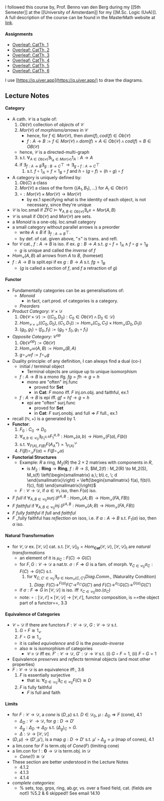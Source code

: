 I followed this course by, Prof. Benno van den Berg during my [[5th Semester]] at the [[University of Amsterdam]] for my [[M.Sc. Logic (UvA)]]. A full description of the course can be found in the MasterMath website at [link](https://elo.mastermath.nl/course/view.php?id=1031).
#### Assignments
- [Overleaf: CatTh, 1](https://www.overleaf.com/read/mxzfynhjhmcv#6beb48)
- [Overleaf: CatTh, 2](https://www.overleaf.com/read/nfqswxwwbxyq#c8c101)
- [Overleaf: CatTh, 3](https://www.overleaf.com/read/xnntfcybtrrd#f4a180)
- [Overleaf: CatTh, 4](https://www.overleaf.com/read/bjgkgrskxnxv#0e93f1)
- [Overleaf: CatTh, 5](https://www.overleaf.com/read/vvxwycrtgvmj#83fd24)
- [Overleaf: CatTh, 6](https://www.overleaf.com/read/tvyjvxpsbrgc#8bbc64)

I use [https://q.uiver.app](https://q.uiver.app/) to draw the diagrams.
## Lecture Notes
#### Category
- A cath. $\mathcal{C}$ is a tuple of:
	1. $Ob(\mathcal{C})$ collection of _objects_ of $\mathcal{C}$
	2. $Mor(\mathcal{C})$ of _morphisms/arrows_ in $\mathcal{C}$
		- hence, for $f \in Mor(\mathcal{C})$, then $dom(f), cod(f) \in Ob(\mathcal{C})$
		- $f: A \to B := f \in Mor(\mathcal{C}) \land dom(f) = A \in Ob(\mathcal{C}) \land cod(f) = B \in OB(\mathcal{C})$
	- hence, $\mathcal{C}$ is a directed-multi-graph
	3. s.t. $\forall_{A \in Ob(\mathcal{C})} \exists_{1_A \in Mor(\mathcal{C})} 1_A: A \to A$
	4. if $\exists_{f: A \to B} \exists_{g: B \to C} \top \to \exists_{g \circ f: A \to C} \top$
		1. s.t. $f \circ 1_A = f = 1_B \circ f$ and $h \circ (g \circ f) = (h \circ g ) \circ f$ 
- A category is uniquely defined by:
	1. $Ob(C)$ a class
	2. $Mor(\mathcal{C})$ a class of the form $\{(A_1, B_1), ...\}$ for $A_i \in Ob(\mathcal{C})$
	4. $\circ: Mor(\mathcal{C}) \times Mor(\mathcal{C}) \to Mor(\mathcal{C})$
		- by ex.1 specifying what is the identity of each object, is not necessary, since they're unique
- $\mathcal{C}$ is loc.small if $ZFC \models \forall_{A, B \in Ob(\mathcal{C})}\exists_{x} x = Mor(A, B)$
- $\mathcal{C}$ is small if $Ob(\mathcal{C})$ and $Mor(\mathcal{C})$ are sets.
- a _Monoid_ is a one-obj. loc.small category
- a small category without parallel arrows is a preorder
	- write $A \le B$ if $\exists_{f: A \to B} \top$.
	- by def. of cat. given above, "$\le$" is trans. and refl.
- for $\mathcal{C}$ cat., $f: A \to B$ is iso. if ex. $g: B \to A$ s.t. $g \circ f = 1_A \land f \circ g = 1_B$
	- $g$ is unique and called the _inverse_ of $f$
- $Hom_{\mathcal{C}}(A, B)$ all arrows from $A$ to $B$, (homeset)
-  $f : A \to B$ is split.epi if ex $g: B \to A$ s.t. $fg = 1_B$ 
	- ($g$ is called a section of $f$, and $f$ a retraction of $g$)
#### Functor
- Fundamentally categories can be as generalisations of:
	- _Monoid_
		- in fact, cart.prod. of categories is a category.
	- _Preorders_
- _Product Category_: $\mathcal{C} \times \mathcal{D}$
	1. $Ob(\mathcal{C} \times \mathcal{D}) := \{(C_0, D_0): C_0 \in Ob(\mathcal{C}) \land D_0 \in \mathcal{D}\}$
	2. $Hom_{\mathcal{C}\times \mathcal{D}}((C_0, D_0),(C_1, D_1)) := Hom_\mathcal{C}(C_0, C_1) \times Hom_\mathcal{D}(D_0, D_1))$ 
	3. $(g_0, g_1) \circ (f_0, f_1) := (g_0 \circ f_0, g_1 \circ f_1)$ 
- _Opposite Category:_ $\mathcal{C}^{op}$
	1. $Ob(\mathcal{C}^{op}) := Ob(\mathcal{C})$
	2. $Hom_{\mathcal{C}^{op}}(A, B) := Hom_{\mathcal{C}}(B, A)$ 
	3. $g \circ_{\mathcal{C}^{op}} f := f \circ_{\mathcal{C}} g$ 
- Duality principle: of any definition, I can always find a dual (co-)
	- initial / terminal object
		- Terminal objects are unique up to unique isomorphism
	- $f: A \to B$ is a mono ifg. $fg = fh \to g = h$
		- mono are "often" inj.func
			- proved for $\textbf{Set}$
			- in $\textbf{Cat}$: $F$ mono iff. $F$ inj.on.obj. and faithful, ex.1
	- $f: A \to B$ is epi iff. $gf = hf \to g = h$
		- epi are "often" surj.func
			- proved for $\textbf{Set}$
			- in $\textbf{Cat}$: $F$ surj.onobj. and full $\Rightarrow$ $F$ full., ex.1
- recall $(\mathbb{N}, +)$ is a generated by $1$.
- **Functor**: 
	1. $F_0: {C}_0 \to {D}_0$ 
	2.  $\forall_{a, b \in \mathcal{C}_0}\exists_{F_1^{a, b}}F_1^{a, b}: Hom_\mathcal{C}(a, b) \to Hom_\mathcal{D}(F(a), F(b))$ 
	3. s.t. $\forall_{F(A), F(B)}F(A_A^\mathcal{C}) = 1^\mathcal{D}_{F(A)}$ 
	4. $F(\beta) \circ_\mathcal{D} F(\alpha) = F(\beta \circ_\mathcal{C} \alpha)$ 
- **Functorial Structures**
	- Example: $R$ a ring, $M_2(R)$ the $2 \times 2$ matrixes with components in $R$,
		- is $M_2: \textbf{Ring} \to \textbf{Ring}$, $f: R \to S$, $M_2(f) : M_2(R) \to M_2(S), M_s(f) \left(\begin{smallmatrix} a,\; b\\ c, \; d \end{smallmatrix}\right) =  \left(\begin{smallmatrix} f(a), f(b)\\ f(c), f(d) \end{smallmatrix}\right)$ 
	- $F: \mathcal{C} \to \mathcal{D}$, if $\alpha \in \mathcal{C}_1$ iso, then $F(\alpha)$ iso.
- $F$ _full_ if $\forall_{A, B \in \mathcal{C}_0} surj.(F^{A, B}: Hom_\mathcal{C}(A; B) \to Hom_\mathcal{D}(FA, FB))$
- $F$ _faithful_ if $\forall_{A, B \in \mathcal{C}_0} inj.(F^{A, B}: Hom_\mathcal{C}(A; B) \to Hom_\mathcal{D}(FA, FB))$
- $F$ _fully faithful_ if _full_ and _faithful_
- $F$  _fully faithful has _reflection_ on isos, i.e. if $\alpha: A \to B$ s.t. $F_1(\alpha)$ iso, then $\alpha$ iso.
#### Natural Transformation
- for $\mathcal{C}, \mathcal{D}$ ex. $[\mathcal{C}, \mathcal{D}]$ cat. s.t. $[\mathcal{C}, \mathcal{D}]_0 = Hom_{\textbf{Cat}}(\mathcal{C}, \mathcal{D})$, $[\mathcal{C}, \mathcal{D}]_1$ are _natural transformations_
	- an element of it is $\mu_C : F(C) \to G(C)$ 
	- for $F, G: \mathcal{C} \to \mathcal{D}$ a nat.tr. $\sigma : F \Rightarrow G$ is a fam. of morph. $\forall_{C \in \mathcal{C}_0}\sigma_C : F(C) \to G(C)$ s.t.
		1. for $\forall_{C, C' \in \mathcal{C}_0} \exists_{\alpha \in Hom_\mathcal{C}(C, C')} Diag.Comm.$, (Naturality Condition)
			1. $Diag$: $F(C) \to^{F(\alpha)}FC' \to^{\sigma_{C'}} G(C')$ and $F(C) \to^{\sigma_C} G(C) \to^{G(\alpha)} G(C')$ 
	- if $\sigma: F \Rightarrow G$ in $[\mathcal{C}, \mathcal{D}]$ is iso. iff $\forall_{C \in \mathcal{C}_0} iso.(\sigma_C)$ 
	- note: $\circ: [\mathcal{D}, \mathcal{E}] \times [\mathcal{C}, \mathcal{D}] \to [\mathcal{C}, \mathcal{E}]$, functor composition, is ==the object part of a functor==, 3.3
#### Equivalence of Categories
- $\mathcal{C} \simeq \mathcal{D}$ if there are functors $F: \mathcal{C} \to \mathcal{D}$, $G: \mathcal{C} \to \mathcal{D}$ s.t.
	1. $G \circ F \cong 1_\mathcal{C}$
	2. $F \circ G \cong 1_\mathcal{D}$ 
	- it is called _equivalence_ and $G$ is the _pseudo-inverse_
	- also $\cong$ is isomorphism of categories
		- $\mathcal{C} \cong \mathcal{D}$ iff ex. $F' : \mathcal{C} \to \mathcal{D}$, $G' : \mathcal{D} \to \mathcal{C}$ s.t. (i) $G \circ F = 1$, (ii) $F \circ G = 1$
- Equivalence _preserves_ and _reflects_ terminal objects (and most other properties)
- $F: \mathcal{C} \to \mathcal{D}$ is an equivalence iff:, 3.6
	1. $F$ is essentially surjective
		- that is: $\forall_{D \in \mathcal{D}_0} \exists_{C \in \mathcal{C}_0} F(C) \cong D$
	2. $F$ is fully faithful
		- $F$ is full and faith
#### Limits
- for $F: \mathcal{C} \to \mathcal{D}$, a _cone_ is $(D, \mu)$ s.t.  $D \in \mathcal{D}_0$, $\mu: \Delta_D \Rightarrow F$ (cone), 4.1
	- $\Delta_D : \mathcal{C}\ \to \mathcal{D}$, for $g: D \to D'$
	- $\Delta_g: \Delta_D \to \Delta_{D'}$ s.t. $(\Delta_g)_C = G$.
	- $\Delta: \mathcal{D} \to [\mathcal{C}, \mathcal{D}]$
-  $(D, \mu) \to (D', \mu')$, is a map $g: D \to D'$ s.t. $\mu' \circ \Delta_g = \mu$ (map of cones), 4.1
- a lim.cone for $F$ is term.obj of $Cone(F)$ (limiting cone)
- a lim.con for $!: \textbf{0} \to \mathcal{D}$ is term.obj. in $\mathcal{D}$
	- $Cone(!) \cong \mathcal{D}$ 
- These section are better understood in the Lecture Notes
	- 4.1.2
	- 4.1.3
	- 4.1.4
- _complete categories_:
	- % sets, top, grps, ring, ab.gr, vs. over a fixed field, cat. (fields are not!)
%5.2 & 6 skipped!!  See email 14.10